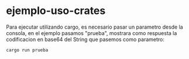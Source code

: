 # ejemplo-uso-crates
Para ejecutar utilizando cargo, es necesario pasar un parametro desde la consola, en el ejemplo pasamos "prueba", mostrara como respuesta la codificacion en base64 del String que pasemos como parametro:

`cargo run prueba`

